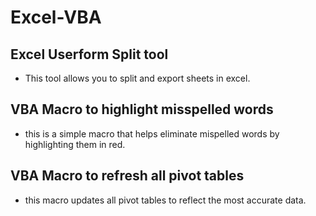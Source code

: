 # Excel-VBA
## Excel Userform Split tool
* This tool allows you to split and export sheets in excel. 

## VBA Macro to highlight misspelled words 
* this is a simple macro that helps eliminate mispelled words by highlighting them in red. 

## VBA Macro to refresh all pivot tables
* this macro updates all pivot tables to reflect the most accurate data. 

 
